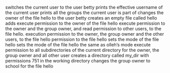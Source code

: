  switches the current user to the user betty
prints the effective username of the current user
 prints all the groups the current user is part of
changes the owner of the file hello to the user betty
creates an empty file called hello
adds execute permission to the owner of the file hello
execute permission to the owner and the group owner, and read permission to other users, to the file hello.
execution permission to the owner, the group owner and the other users, to the file hello
permission to the file hello
sets the mode of the file hello
sets the mode of the file hello the same as olleh’s mode
execute permission to all subdirectories of the current directory for the owner, the group owner and all other user
creates a directory called my_dir with permissions 751 in the working directory
changes the group owner to school for the file hello
